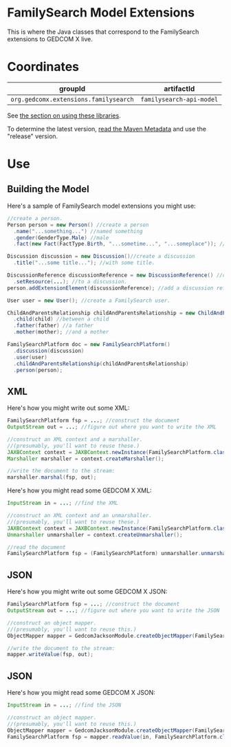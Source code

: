 # FamilySearch Model Extensions

This is where the Java classes that correspond to the FamilySearch extensions to GEDCOM X live.

# Coordinates

groupId | artifactId
--------|-----------
`org.gedcomx.extensions.familysearch` | `familysearch-api-model`

See [the section on using these libraries](../../../README.md#Use).

To determine the latest version, [read the Maven Metadata](https://repository-gedcom.forge.cloudbees.com/release/org/gedcomx/extensions/familysearch/familysearch-api-model/maven-metadata.xml)
and use the "release" version.

# Use

## Building the Model

Here's a sample of FamilySearch model extensions you might use: 

```java
//create a person.
Person person = new Person() //create a person
  .name("...something...") //named something
  .gender(GenderType.Male) //male
  .fact(new Fact(FactType.Birth, "...sometime...", "...someplace")); //born sometime, someplace

Discussion discussion = new Discussion()//create a discussion
  .title("...some title..."); //with some title.

DiscussionReference discussionReference = new DiscussionReference() //create a reference
  .setResource(...); //to a discussion.
person.addExtensionElement(discussionReference); //add a discussion reference to the person.

User user = new User(); //create a FamilySearch user.

ChildAndParentsRelationship childAndParentsRelationship = new ChildAndParentsRelationship() //create a child-and-parents relationship
  .child(child) //between a child
  .father(father) //a father
  .mother(mother); //and a mother

FamilySearchPlatform doc = new FamilySearchPlatform()
  .discussion(discussion)
  .user(user)
  .childAndParentsRelationship(childAndParentsRelationship)
  .person(person);
```

## XML

Here's how you might write out some XML:

```java
FamilySearchPlatform fsp = ...; //construct the document
OutputStream out = ...; //figure out where you want to write the XML

//construct an XML context and a marshaller.
//(presumably, you'll want to reuse these.)
JAXBContext context = JAXBContext.newInstance(FamilySearchPlatform.class);
Marshaller marshaller = context.createMarshaller();

//write the document to the stream:
marshaller.marshal(fsp, out);

```

Here's how you might read some GEDCOM X XML:

```java
InputStream in = ...; //find the XML

//construct an XML context and an unmarshaller.
//(presumably, you'll want to reuse these.)
JAXBContext context = JAXBContext.newInstance(FamilySearchPlatform.class);
Unmarshaller unmarshaller = context.createUnmarshaller();

//read the document
FamilySearchPlatform fsp = (FamilySearchPlatform) unmarshaller.unmarshal(in);

```

## JSON

Here's how you might write out some GEDCOM X JSON:

```java
FamilySearchPlatform fsp = ...; //construct the document
OutputStream out = ...; //figure out where you want to write the JSON

//construct an object mapper.
//(presumably, you'll want to reuse this.)
ObjectMapper mapper = GedcomJacksonModule.createObjectMapper(FamilySearchPlatform.class);

//write the document to the stream:
mapper.writeValue(fsp, out);

```

## JSON

Here's how you might read some GEDCOM X JSON:

```java
InputStream in = ...; //find the JSON

//construct an object mapper.
//(presumably, you'll want to reuse this.)
ObjectMapper mapper = GedcomJacksonModule.createObjectMapper(FamilySearchPlatform.class);
FamilySearchPlatform fsp = mapper.readValue(in, FamilySearchPlatform.class);
```